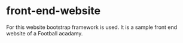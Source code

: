 # front-end-website

For this website bootstrap framework is used.
It is a sample front end website of a  Football acadamy.
